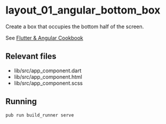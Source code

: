 # layout_01_angular_bottom_box

Create a box that occupies the bottom half of the screen.

See [Flutter & Angular Cookbook](https://jasperamorgan.gitbook.io/flutter-angular-cookbook)

## Relevant files

* lib/src/app_component.dart
* lib/src/app_component.html
* lib/src/app_component.scss

## Running

```
pub run build_runner serve
```